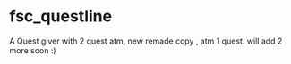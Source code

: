 # fsc_questline
A Quest giver with 2 quest atm, 
new remade copy , atm 1 quest. will add 2 more soon :)
